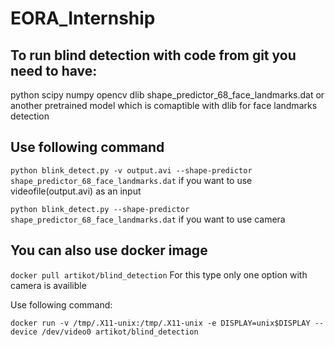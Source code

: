 # EORA_Internship

## To run blind detection with code from git you need to have:
python
scipy
numpy
opencv
dlib
shape_predictor_68_face_landmarks.dat or another pretrained model which is comaptible with dlib for face landmarks detection 
## Use following command 
```python blink_detect.py -v output.avi --shape-predictor shape_predictor_68_face_landmarks.dat``` if you want to use videofile(output.avi) as an input

```python blink_detect.py --shape-predictor shape_predictor_68_face_landmarks.dat``` if you want to use camera
## You can also use docker image 
```docker pull artikot/blind_detection```
For this type only one option with camera is availible

Use following command:

```docker run -v /tmp/.X11-unix:/tmp/.X11-unix -e DISPLAY=unix$DISPLAY --device /dev/video0 artikot/blind_detection```
